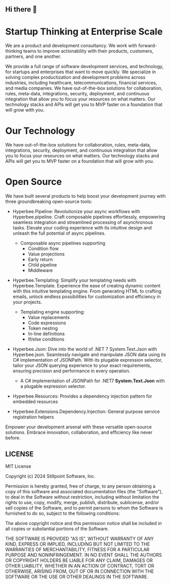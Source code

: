 ## Hi there 👋

# Startup Thinking at Enterprise Scale

We are a product and development consultancy. We work with forward-thinking teams to improve actionability with their products, customers, partners, and one another.

We provide a full range of software development services, and technology, for startups and enterprises that want to move quickly. We specialize in solving complex productization and development problems across industries, including healthcare, telecommunications, financial services, and media companies.
We have out-of-the-box solutions for collaboration, rules, meta-data, integrations, security, deployment, and continuous integration that allow you to focus your resources on what matters. Our technology stacks and APIs will get you to MVP faster on a foundation that will grow with you.

# Our Technology

We have out-of-the-box solutions for collaboration, rules, meta-data, integrations, security, deployment, and continuous integration that allow you to focus your resources on what matters. Our technology stacks and APIs will get you to MVP faster on a foundation that will grow with you.

# Open Source

We have built several products to help boost your development journey with three groundbreaking open-source tools:

- Hyperbee.Pipeline: Revolutionize your async workflows with Hyperbee.pipeline. Craft composable pipelines effortlessly, empowering seamless integration and streamlined processing of asynchronous tasks. Elevate your coding experience with its intuitive design and unleash the full potential of async pipelines.

   -  Composable async pipelines supporting
      - Condition flow
      - Value projections
      - Early return
      - Child pipeline
      - Middleware

- Hyperbee.Templating: Simplify your templating needs with Hyperbee.Template. Experience the ease of creating dynamic content with this intuitive templating engine. From generating HTML to crafting emails, unlock endless possibilities for customization and efficiency in your projects. 

  - Templating engine supporting:
    - Value replacements
    - Code expressions
    - Token nesting
    - In-line definitions
    - If/else conditions

- Hyperbee.Json: Dive into the world of .NET 7 System.Text.Json with Hyperbee.json. Seamlessly navigate and manipulate JSON data using its C# implementation of JSONPath. With its plugable expression selector, tailor your JSON querying experience to your exact requirements, ensuring precision and performance in every operation.

  - A C# implementation of JSONPath for .NET7 **System.Text.Json** with a plugable expression selector.

- Hyperbee.Resources: Provides a dependency injection pattern for embedded resources
  
- Hyperbee.Extensions.Dependency.Injection: General purpose service registration helpers

Empower your development arsenal with these versatile open-source solutions. Embrace innovation, collaboration, and efficiency like never before.


## LICENSE

MIT License

Copyright (c) 2024 Stillpoint Software, Inc.

Permission is hereby granted, free of charge, to any person obtaining a copy
of this software and associated documentation files (the "Software"), to deal
in the Software without restriction, including without limitation the rights
to use, copy, modify, merge, publish, distribute, sublicense, and/or sell
copies of the Software, and to permit persons to whom the Software is
furnished to do so, subject to the following conditions:

The above copyright notice and this permission notice shall be included in all
copies or substantial portions of the Software.

THE SOFTWARE IS PROVIDED "AS IS", WITHOUT WARRANTY OF ANY KIND, EXPRESS OR
IMPLIED, INCLUDING BUT NOT LIMITED TO THE WARRANTIES OF MERCHANTABILITY,
FITNESS FOR A PARTICULAR PURPOSE AND NONINFRINGEMENT. IN NO EVENT SHALL THE
AUTHORS OR COPYRIGHT HOLDERS BE LIABLE FOR ANY CLAIM, DAMAGES OR OTHER
LIABILITY, WHETHER IN AN ACTION OF CONTRACT, TORT OR OTHERWISE, ARISING FROM,
OUT OF OR IN CONNECTION WITH THE SOFTWARE OR THE USE OR OTHER DEALINGS IN THE
SOFTWARE.
